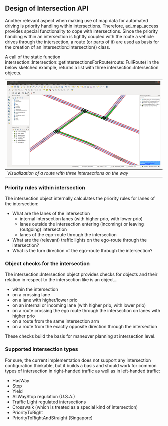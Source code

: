 ## Design of Intersection API <a name="intersectionapi"></a>

Another relevant aspect when making use of map data for automated driving is priority
handling within intersections. Therefore, ad_map_access provides special functionality
to cope with intersections. Since the priority handling within an intersection is tightly
coupled with the route a vehicle drives through the intersection, a route (or parts of it)
 are used as basis for the creation of an intersection::Intersection() class.

A call of the static function intersection::Intersection::getIntersectionsForRoute(route::FullRoute)
in the below sketched example, returns a list with three intersection::Intersection objects.

| ![Intersections on route](images/IntersectionsOnRoute.png) |
| -- |
| *Visualization of a route with three intersections on the way* |

### Priority rules within intersection
The intersection object internally calculates the priority rules for lanes of the intersection:

- What are the lanes of the intersection
    - internal intersection lanes (with higher prio, with lower prio)
    - lanes outside the intersection entering (incoming) or leaving (outgoing) intersection
    - lanes of the ego-route through the intersection
- What are the (relevant) traffic lights on the ego-route through the intersection?
- What is the turn direction of the ego-route through the intersection?

### Object checks for the intersection
The intersection::Intersection object provides checks for objects and their relation in respect
to the intersection like is an object...

- within the intersection
- on a crossing lane
- on a lane with higher/lower prio
- on an internal or incoming lane (with higher prio, with lower prio)
- on a route crossing the ego route through the intersection on lanes with higher prio
- on a route from the same intersection arm
- on a route from the exactly opposite direction through the intersection

These checks build the basis for maneuver planning at intersection level.

### Supported intersection types
For sure, the current implementation does not support any intersection configuration thinkable,
but it builds a basis and should work for common types of intersection in right-handed traffic
as well as in left-handed traffic:

- HasWay
- Stop
- Yield
- AllWayStop regulation (U.S.A.)
- Traffic Light regulated intersections
- Crosswalk (which is treated as a special kind of intersection)
- PriorityToRight
- PriorityToRightAndStraight (Singapore)
